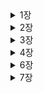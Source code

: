 


<details>
<summary>1장</summary>
<div markdown="1">

### 코드가 ‘지저분’ 하다

컴파일러는 코드가 돌아가기만 하면 되는데 프로그램의 구조를 미적인 기준으로만 판단하는 것이 아닐까?

코드를 수정하려면 사람이 개입되고, **사람은 코드의 미적 상태에 민감하다.**

설계가 나쁜 시스템은 수정하기 어렵다.

수정할 부분을 찾고 기존 코드와 함께 작동하게 할 난이도가 올라간다.

또한 수정 포인트를 찾기 어렵다면 사이드이펙이나 버그가 생길 가능성도 높아진다.

### 코드를 쉽게 파악할 수 있도록 하자.

**프로그램의 작동방식을 더 쉽게 파악할 수 있도록 코드를 여러 함수와 프로그램 요소로 재구성한다.**

프로그램의 구조가 빈약하다면 대체로 구조부터 바로잡은 뒤에 기능을 수정하는 편이 작업하기가 훨씬 수월하다.

프로그램이 새로운 기능을 추가하기에 편한 구조가 아니라면, 먼저 기능을 추가하기 쉬운 형태로 리팩터링 하고 나서 원하는 기능을 추가한다.

### 리팩터링의 첫 단계는 테스트코드

리팩터링에서 테스트의 역할은 굉장히 중요하다.

수정 과정에서 예상치 못한 문제가 발생할 가능성이 크다.

테스트는 내가 저지른 실수로부터 보호해주는 버그 검출기 역할을 해주기 때문이다.

**리팩터링 하기 전 제대로 된 테스트부터 마련한다. 테스트는 반드시 자가진단하도록 만든다.**

**함수 추출하기**

코드 조각을 함수로 추출하고 그 코드가 하는일을 설명하는 이름을 지어준다.

함수 반환값에는 항상 result라는 이름을 쓴다.

그러면 그 변수의 역할을 쉽게 알 수 있다.

**임시 변수를 질의 함수로 바꾸기**

임시 변수들 때문에 로컬 버무이에 존재하는 이름이 늘어나서 추출 작업이 복잡해질 수 있다.

```
const play = plays[aPerformance.playID];
------------------------------------------------------------
function playFor(aPerformance) {
 return plays[aPerformance.playID];
}
cont play = playFor(performance);
```

### 지역 변수

추출 리팩토링 전에는 지역 분수부터 제거하라

유효범위를 신경 써야 할 대상이 줄어들기 때문이다.

임시 변수는 자신이 속한 루틴에서만 의미가 있어서 루틴이 길고 복잡해지기 쉽다.

### 반복문 쪼개기

반복문을 쪼개서 성능이 느려지지 않을 까 걱정할 수 있다.

반복문이 중복되는 것을 꺼리는 이들이 많지만 성능에 미치는 영향이 미미할 때가 많다.

때로 성능에 상당한 영향을 주기도 하지만 잘 다듬어진 코드가 성능 개선 작업도 훨 씬 수월하다.

리팩터링 과정에서 성능이 크게 떨어졌다면 리팩터링 후 시간을 내어 성능을 개선하라 리팩터링 덕분에 성능 개선을 더 효고적으로 수행할 수 있다.

**‘특별한 경우가 아니라면 일단 무시하라’**

### 단계 쪼개기

한 메서드의 로직을 단계를 나누어서 치리한다.

e.g.) 1. 데이터 처리, 2. 데이터 표현

### 조건부 로직을 다형성으로 바꾸기

모든 데이터 변환을 한 곳에서 수행할 수 있어서 코드가 더욱 명확해진다.

**리팩터링 리듬.**

리팩터링은 대부분 코드가 하는일 을 파악하는데서 시작

코드를 읽고, 개선점을 찾고, 리팩터링 작업을 통해 개선점을 코드에 반영하는 식으로 진행

그 결과 코드가 명확해지고 이해하기 더 쉬워진다.

각 단계를 잘게 나누고 매번 컴파일하고 테스트하여 작동하는 상태로 유지한다.

**좋은 코드.**

좋은 코드란 코드를 ‘수정하기 쉬운 정도;

코드를 수정해야 할 상황이 되면 고쳐야 할 곳을 쉽게 찾을 수 있고

오류없이 빠르게 수정할 수 있어야 한다.

건강한 코드베이스는 생산성을 극대화하고 더 빠르고 저렴한 비용으로 제공할 수 있도록 해준다.

코드를 건강하게 관리하려면 팀의 현재와 이상의 차이에 항상 신경 쓰면서, 이상에 가까워지도록 리팩터링 해야 한다.

**효과적인 리팩터링**

단계를 잘게 나눠라, 코드는 절때 깨지지 않으며 작은 단계들이 모여서 상당히 큰 변화를 이룰수 있다.

### Review

리팩터링! 레거시 코드를 더 보기좋게 개선 하면 되는거 아니야?!

리팩터링을 진행하면서 올바르게 리팩터링이 되었는가? 다른 사이드 이펙은 없는지 어떻게 검증할 수 있는가?

무작정 코드부터 고치는것이라니라 올바르고 효과적으로 리팩터링을 진행할 수 있도록 가이드해준다는 느낌을 받았다.

어쩌면 이 내용들이 당연하다고 느낄수 도 있을 것 이라고 생각 할 수 있다.

하지만 실제로 적용하고 있는 사람들은 드물것이라고 생각한다.

1장에서 직접 리팩토링을 진행해보며 테스트 코드에 대한 중요성을 다시한번 깨달을 수 있었고

리팩토링을 진행하는 리듬, 작은 단계, 테스트를 상기시키게 되었다.

</div>
</details>





<details>
<summary>2장</summary>
<div markdown="2">

### 리팩토링, 테스트, 그리고 성능

2장에서는 리팩토링이란 무엇인가? 왜 해야하는가 그리고 리팩토링을 진행하면서 테스트에 대한 중요성을 일깨워준다.

리팩토링에서는 자가 테스트 코드가 핵심 요소라는 것을 강조한다.

자가 테스트코드와 리팩터링을 묶어 TDD라고 말한다.

그리고 성능에 관한 잘못된 생각을 바로 잡아줬다고 느껴졌다.

### 리팩터링이란?

- 코드를 정리하는 작업은 리팩터링이 아니다.
- 리팩터링은 동작을 보존하는 작은 단계들을 거쳐 코드를 수정하고, 이러한 단계를 순차적으로 연결해 큰 변화를 만들어내는 것이다.

### **리팩터링 단계를 잘게 나눠라**

- 단계를 잘게 나눔으로써 작업을 더 빨리처리할 수 있다.
- 디버깅에도 효율적이다.

### 기능 추가냐 리팩터링이냐 명확히 구분해라

- 기능을  추가할때는 기존 코드는 절대 건드리지 않고 새 기능만을 추가한다.
- 리팩토링할 때는 기능 추가는 절대 하지 않고 코드 재구성에만 전념한다.
- 어떤 작업을 진행중인지 차이를 분명하게 인식하라

### 리팩터링하는 이유

- 소프트웨어 설계가 좋아진다.
    - 아키텍처를 충분히 이해하지 못하고 코드를 수정하면 코드로 설계를 파악하기 어렵다.
    - 코드만으로 설계를 파악하기 어려워질수록 설계를 유지하기 어려워진다.
    - 반면 규칙적인 리팩터링은 콛의 구조를 지탱해줄 것이다.
- 소프트웨어를 이해하기 쉬워진다.
    - 컴퓨터에게 시키려는 일과 이를 표현한 코드사이의 간극을 최대한 줄여야 한다. **원하는 바를 정확히 표현하는 일이다**
    - 프로그램을 동작시키는데만 신경쓰다 보면 코드를 다룰 개발자를 생각하지 못한다.
    - **잘 동작하지만 이상적이지 않은 코드가 있다면 리팩터링해라, 목적이 더 잘 드러나게 의도를 더 명확하게 전달하도록 개선할 수 있다**.
- 버그를 쉽게 찾을 수 있다.
    - 리팩터링하면 코드가 하는 일을 깊게 파악할 수 있고 새로 깨달은 것을 코드로 더 잘 표현할 수 있게된다.
- 프로그래밍 속도를 높힐 수 있다
    - 리팩터링은 내부 설계와 가독성이 개선되고 버그가 줄어든다.
    - 하지만 전체 개발속도는 떨어질까 하는 우려가 생긴다.
    - 내부 설계가 잘 도니 소프트웨어는 새로은 기능을 추가할 지점과 어떻게 고칠지를 쉽게 찾을 수 있다.
    - 코드가 명확하면 버그를 만들 가능성도 줄어든다.
    - 버그가 생기더라고 디버깅하기 쉽다.
    - 내부 품질이 뛰어난 코드베이스는 새 기능 구축을 돕는 견고한 토대가 된다

### 리팩터링은 언제 할까?

- 가장 좋은 시점은 코드베이스에 기능을 새로 추가하기 직전
    - 현재 코드를 살펴보며, 구조를 살짝 바꾸면 다른 작업을 하기가 훨씬 쉬워질 부분을 찾는다.
- 코드를 이해하기 쉽게 만들기
    - 코드를 수정하려면 코드가 하는 일을 파악해야 한다.
    - 코드의 의도가 더 명확하게 드러나도록 리팩터링 할 수 없는지 찾아본다
- 계획된 리팩터링과 수시로 하는 리팩터링
    - 기능을 추가하거나 버그를 잡는 동안 리팩터링도 함께 진행한다. ( 프로그래밍 관정이 자연스럽게 녹여라)
    - 기능을 추가할 때든 버그를 잡을때든 앞으로의 작업에도 도움을 준다.

### 오래 걸리는 리팩터링

- 오래걸리는 리팩터링에 팀 전체가 매달리지 말자
- 주어진 문제를 조금씩 해결해가는 편이 효과적일 때가 많다.

### 코드 리뷰에 리팩터링 활용하기

- 코드 리뷰는 개발팀 전체에 지식을 전파하는데 좋다.
- 개선 사항은 제안할 뿐만 아니라 새로운 아이디어가 떠오르면 리팩터링하여 쉽게 구현할 수 있는지 살피는 과정을 반복한다. 이 과정을 반복하면 실제 적용했을 때 모습을 더 명확하게 볼 수 있다.
- 리팩터링은 코드 리뷰의 결과를 더 구체적으로 도출하는데 도움을 준다.
    - 즉시 구현해볼 수 있기 때문이다.

### 레거시 코드

- 테스트를 갖추고 있더라도 단번에 리팩터링하지 말자.
- 서로 관련된 부분끼리 나눠서 하나씩 공략해라
- 코드의 한 부분을 훑고 넘어갈 때마다 예전보다 조금이라도 개선하려고 노력해라.

### 테스팅

- 핵심은 오류를 재빨리 잡는데 있다.
- 필요한 것은 자가 테스트 코드 테스트 스위트 그리고 이를 빠르게 실행할 수 있어야 수시로 테스트 하는데 부담이 없다.
- 새 기능을 추가할 때도 훨씬 안전하게 진행할 수 있도록 도와준다.
- 핵심은 테스트가 실패한다면 가장 최근에 통과한 버전에서 무었이 달라졌는지 살펴볼 수 있다는 것.

### 데이터베이스

- 다른 리팩터링과 마찬가지로 전체 변경과정을 작고 독립된 단계들로 쪼개는 것이 핵심이다.
- 단계를 잘게 나누면 쉽게 작성 할 수 있다.
- 여러 단계를 순차적으로 연결해서 데이터베이스의 구조와 그 안에 담긴 데이터를 큰 폭으로 변경할 수도 있다.
- 데이터베이스 리팩터링은 프로덕션 환경에 여러 단계도 나눠서 릴리스하는 것이 대체로 좋다는 점에서 다른 리팩터링과 다르다.

### **처음부터 성능을 고려하며 개발하지 말아라**

- 리팩터링은 성능 좋은 소프트웨어를 만드는데 기여한다.
- 단기적으로 보면 리팩터링 단계에서 성능이 느려질 수도 있다.
- 최적화 단계에서 코드를 튜닝하기 훨씬 유리하다. 결국 더 빠른 소프트웨어를 얻게 될것이다.

### **리팩터링을 먼저 수행하고 그다음 튜닝해라**

- 성능만을 생각하다보면 프로그램은 더 복잡해지고 수정하기 어려운 형태로 변한다고 말한다.
- 또한 소프트웨어가 빨라지면 충분한 보상을 얻겠지만 실제로 그런 경우는 별로 없다

결과적으로

**리팩터링하면 성능이 느려질수 있지만 그와 동시에 성능을 튜닝하기에는 더 쉬워진다.**

먼저 튜닝하기 쉽게 만들고 성능을 튜닝하는것이다.

</div>
</details>


<details>
<summary>3장</summary>
<div markdown="3">

# 리팩터링을 언제 적용해야 하는가?

하지만 적용 방법을 아는 것과 제때 적용할 줄 아는 것은 다르다. 리팩터링을 언제 시작하고 언제 그만할지를 판단하는 일은 리팩터링의 작동 원리를 아는 것 못지않게 중요하다.

리팩터링이 필요한 코드들에는 일정한 패턴이 존재한다.

### 기이한 이름

- 코드를 명료하게 표현하는데 가장 중요한 요소 하나는 바로 이름이다, 그래서 함수, 모듈, 변수 클래스 등은 그 이름만 보고도 각각이 무슨 일을 하고 어떻게 사용해야 하는지 명확히 알 수 있도록 엄청나게 신경 써서 이름을 지어야 한다.
- 이름만 잘 지어도 나중에 문맥을 파악하느라 해매는 시간을 크게 절약할수 있다.
- 마땅한 이름이 떠오르지 않는다면 설계에 더 근본적인 문제가 숨어 있을 가능성이 높다. 그래서 혼란스러운 이름을 잘 정리하다 보면 코드가 훨씬 간결해질 때가 많다.

### 중복 코드

- 동일한 코드 구조가 여러곳에서 반복된다면 하나로 통합하여 더 나은 프로그램을 만들 수 있다.
- 코드가 중복되면 각각을 볼 대마다 차이점은 없는지 주의 깊게 살펴봐야 하는 부담이 생긴다.
  또한 변경시에 다른 비슷한 코드 모두 살펴보고 적절히 수정해야 한다.

**중복 코드를 해결하자**

한 클래스에 딸린 두 메서드가 똑같은 표현식을 사용할 경우 함수 추출하기 를 써서 양쪽 모두 추출된 메서드를 호출하게 바꾸면 된다.

코드가 비슷하긴 한데 완전히 똑같지는 않다면, 먼저 **문장 슬라이드하기** 절로 비슷한 부분을 한 곳에 모아 함수 추출하기를 더 쉽게 적용할 수 있는지 살펴본다.

같은 부모로부터 파생된 서브클래스들에 코드가 중복되어 있다면, 각자 따로 호출되지 않도록 **메서드 올리기** 절를 적용해 부모로 옮긴다.

### 긴 함수

- 오랜 기간 잘 활용되는 프로그램들은 하나같이 짧은 함수로 구성된다.
- 짧은 함수는 간접 호출의 효과, 즉 코드를 이해하고, 공유하고, 선택하기 쉬워진다는 장점이 생긴다.
- 짧은 함수로 구성된 코드를 이해하기 쉽게 만드는 가장 확실한 방법은 좋은 이름이다. 함수 이름을 잘 지어두면 본문 코드를 볼 이유가 사라진다.
- 주석을 달아야 할 만한 부분은 무조건 함수로 만든다.
  - 주석으로 설명하려던 코드가 담기고, 함수 이름은 동작 방식이 아닌 의도가 드러나게 짓는다.
  - 함수 이름에 코드의 목적을 드러내야 한다.
  - 핵심은 함수의 길이가 아닌, 함수의 목적(의도)와 구현 코드의 괴리가 얼마나 큰가이다, ‘무엇을 하는지’를 코드가 잘 설명하주지 못할수록 함수로 만드는게 유리하다.

**함수 추출하기**

- 함수를 짧게 만드는 작업의99%는 함수 추출하기 가 차지한다.
- 함수 본문에서 따로 묶어 빼내면 좋은 코드 덩어리를 찾아 새로운 함수로 만드는 것.
- 함수가 매개변수와 임시 변수를 많이 사용한다면 추출 작업에 방해가 된다.
  - 임시 변수를 질의 함수로 바꾸기로 임시 변수의 수를, 매개변수 객체 만들기 절와 객체 통째로 넘기기 절로는 매개변수의 수를 줄일 수 있을 것이다
  - 여전히 변수와 매개변수가 너무 많다면 함수를 명령으로 바꾸기를 고려해보자

**추출할 코드 덩어리는 어떻게 찾아낼까?**

- 주석을 참고하자
- 주석이 설명하는 코드와 함께 함수로 빼내고, 함수 이름은 주석 내용을 토대로 짓는다.

**조건문이나 반복문도 추출 대상의 실마리를 제공한다.**

- 조건문은 조건문 부해하기로 대응한다.
- switch문을 구성하는 case문 마다 함수추출하기를 적용한다.
- 같은 조건을 기준으로 나뉘는 switch문이 여러개라면 조건부 로직을 다형성으로 바꾸기를 적용한다.
- 반복문도 그 안의 코드와 함께 추출해서 독립된 함수로 만든다.
  - 추출한 반복문 코드에 적합한 이름이 떠오르지 않는다면 성격이 다른 두 가지 작업이 섞여있기 때문일 수 있다.
  - 이럴때는 반복문 쪼개기를 적용해서 작업을 분리한다.

### 긴 매개변수 목록

- 매개변수 목록이 길어지면 그 자체로 이해하기 어려울 때가 많다.

다른 매개변수에서 값을 얻어올수 있는 매개변수가 있을경우

- 매개변수를 질의 함수로 바꾸기로 제거한다.

사용중인 데이터 구조에서 값들을 뽑아 각각을 별개의 매개변수로 전달하는 코드라면

- 객체 통째로 넘기기를 적용해서 원본 데이터 구조를 그대로 전달한다.

항상 함께 전달되는 매개변수들은

- 매개변수 객체 만들기로 하나로 묶어버린다.

함수의 동작 방식을 정하는 플래그 역할의 매개변수는

- 플래그 인수 제거하기로 없애준다.

클래스는 매개변수 목록을 줄이는데 효과적인 수단이기도 하다.

여러개의 함수가 특정 매개변수들의 값을 공통으로 사용할 때 유용하다.

### 전역 데이터

- 전역 데이터는 코드베이스 어디에서든 접근가능하고 값을 누가 바꿨는지 찾아낼 메커니즘이 없다는게 문제다.

**변수 캡슐화하기**

- 다른 코드에서 오염시킬 가능성이 있는 데이터를 발견할 때마다 가장 먼저 적용
- 함수로 감싸는 것만으로 데이터를 수정하는 부분을 쉽게 찾을 수 있고 접근을 통제할 수 있게 된다.
- 더 나아가 접근자 함수들을 클래스나 모듈에 집어넣고 그 안에서만 사용할 수 있도록 접근 범위를 최소로 줄이는 것도 좋다.

전역 데이터가 아주 조금만 있더라고 캡슈로하 해라, 그래야 소프트 웨어가 진화하는뎅 따른 변화에 대처할 수 있다.

### 가변 데이터

데이터를 변경했더니 예상치 못한 결과나 골치 아픈 버그로 이어지는 경우가 종종있다.

무분별한 데이터 수정에 따른 위험을 줄이는 방법은 얼마든지 있다.

**변수 캡슐화하기**

- 정해놓은 함수를 거쳐야만 값을 수정할 수 있도록 하면 갑이 어떻게 수정되는지 감시하거나 코드를 개선하기 쉽다.

**변수 쪼개기**

- 하나의 변수에 용도가 다른 값들을 저장하느라 값을 갱신하는 경우에 용도별로 쪼개어 도립 변수에 저장하는게여 값 갱신이 문제를 일으킬 여지를 없앨 수 있다.

**문장 슬라이드하기, 함수 추출하기**

- 갱신 로직은 다른 코드와 떨어뜨려 놓는 것이 좋다, 무언가를 갱신하는 코드로부터 부작용이 없는 코드를 분리한다.

**질의 함수와 변경 함수 분리하기**

- 꼭 필요한 경우가 아니라면 부작용이 있는 코드를 호출할 수 없게한다.

**세터 제거하기**

- 세터를 호출하는 클라이언트를 찾는 것만으로도 변수의 유효범위를 줄이는 데 도움될 때가 있다.

**파생 변수를 질의 함수로 바꾸기**

- 값을 다른 곳에서 설정할 수 있는 가변 데이터가 풍기는 악취는 고약하다.
- 혼동과 버그와 야근을 부른다.
- 파생 변수를 질의 함수로 바꾸기를 적용해준다.

**여러 함수를 클래스로 묶기, 여러 함수를 변환 함수로 묶기**

- 변수의 유효범위가 넓어지면 위험도 덩달아 커진다.
- 변수를 갱신하는 코드들의 유효범위를 클래스나 변환으로 제한한다.
- 구조체처럼 내부 필드에 데이터를 담고 있는 변수라면 , 참조를 값으로 바꾸기를 적용하여 내부 필드를 직접 수정하지 말고 구조체를 통째로 교환하는 편이 낫다.

### 뒤엉킨 변경

코드를 수정할 때는 시스템에서 고쳐야 할 딱 한 군데를 찾아서 그 부분만 수정할 수 있기를 바란다.

이렇게 할 수 없다면 뒤엉킨 변경과 산탄총 수술 중 하나가 풍긴다.

**뒤엉킨 변경은 단일 책임 원칙 (Single Responsibility Principle)이 제대로 지켜지지 않을 때 나타난다.**

- 개발 초기에는 맥락 사이으이 경계를 명확히 나누기가 어렵고 소프트웨어 시스템의 기능이 변경되면서 이경계도 끊임 없이 움직이기 때문에 나중에 악취가 느껴지는 경우도 많다.

**순차적으로 실행되는게 자연스로운 맥락이라면**

- 다음 맥락에 필요한 데이터를 특정한 데이터 구조에 담아 전달하게 하는 식으로 단계를 분리 ( 단계 쪼개기 )

**전체 처리 과정 곳곳에서 각기 다른 맥락의 함수를 호출하는 빈도가 높다면**

- 각 맥락에 해당하는 적당한 모듈들을 만들어서 관련 함수들을 모은다(함수 옮기기), 그러면 처리 과정이 맥락별로 구분된다.

**여러 맥락의 일에 관여하는 함수가 있다면**

- 함수 추출하기를 먼저 수행한다
- 모듈이 클래스라면 클래스 추출하기가 맥락별 분리 방법을 잘 안내해 줄 수 있다.



### 산탄총 수술

산탄총 수술은 뒤엉킨 변경과 비슷하면서도 정반대다.

이 냄새는 코드를 변경할 때마다 자잘하게 수정해야 하는 클래스가 많을 때 풍긴다.

변경할 부분이 콛 전반에 퍼져 있다면 찾기도 어렵고 꼭 수정해야 할 곳을 지나치기 쉽다.

- **함께 변경되는 대상들을 함수 옮기기와 필드 옮기기로 모두 한 모듈에 묶어두면 좋다.**
- 비슷한 데이터를 다루는 함수가 많다면 여러 함수를 클래스로 묶기를 적용한다.
- 데이터구조를 변환하거나 보강 하는 함수들에는 여러 함수를 변환 함수로 묶기를 적용한다.
- 이렇게 묶은 함수들의의 출력 결과를 묶어서 다음 단계의 로직으로 전달할 수 있다면 단계 쪼개기를 적용한다.

어설프게 분리된 로직을 함수 인라인하기나 클래스 인라인하기절 같은 인라인 리팩터링으로 하나로 합치는 것도 산탄총 수술에 대처하는 좋은 방법이다

메서드나 클래스가 비대해지지만, 나중에 추출하기 리팩터링으로 더 좋은 형태로 분리할 수도 있다

### 기능 편애

프로그램을 모듈화할 때는 **영역 내부의 상호작용을 최대화하고, 영역 간의 상호작용을 최소화하는 것**이 중요하다.

**기능 편애는 특정 함수가 자신이 속한 모듈보다 다른 모듈의 함수나 데이터와 더 많이 상호작용할 때 발생하는 코드 악취다.**

- 함수를 어느 모듈로 옮길지 명확하지 않을 수도 있다.
  - 함수가 다양한 모듈의 데이터를 사용한다면 **가장 많은 데이터를 포함한 모듈로 옮긴다.**
  - **함수 추출하기**를 활용해 함수를 여러 조각으로 나눈 후, 각각 적절한 모듈로 이동하면 더 쉽게 해결할 수 있다.

**규칙을 거스르는 복잡한 패턴도 있다.**

- 대표적으로 **전략 패턴(Strategy Pattern)**, **방문자 패턴(Visitor Pattern)**, **켄트 벡의 자기 위임(Self-Delegation)** 등이 있다.
- 이 패턴들은 **뒤엉킨 변경** 악취를 제거할 때 유용하며, 핵심 원칙은 **함께 변경할 대상을 한데 모으는 것**이다.
- 데이터와 이를 활용하는 동작은 **함께 변경해야 할 경우가 많지만, 예외적인 상황도 존재한다.**
  - 예외적인 경우라면 **같은 데이터를 다루는 코드를 한 곳에서 변경할 수 있도록 옮긴다.**
  - 전략 패턴과 방문자 패턴을 적용하면 **오버라이드해야 할 동작 코드를 각각의 클래스로 격리**하여 수정이 쉬워지지만, **간접 호출이 늘어나는 단점**이 있다.

### 데이터 뭉치

어떤 데이터들이 항상 함께 다닌다면, 그들은 **보금자리를 따로 마련해줘야 하는 데이터 뭉치**일 가능성이 크다.

**데이터 뭉치는 클래스의 필드에서 발견되거나, 여러 메서드의 시그니처에서 반복적으로 등장할 수 있다.**

- **필드 형태의 데이터 뭉치**는 `클래스 추출하기`를 사용해 **하나의 객체로 묶는다.**
- **메서드 시그니처에서 발견되는 데이터 뭉치**는
  - `매개변수 객체 만들기` 또는 `객체 통째로 넘기기`를 적용하여 **매개변수 수를 줄인다.**
  - 이 과정에서 **메서드 호출 코드가 간결해진다.**

**데이터 뭉치인지 판별하는 방법**

- 데이터 중 **하나를 삭제했을 때 나머지만으로 의미가 없다면**,
  - **객체로 변환될 준비가 된 데이터 뭉치다.**

**데이터 뭉치를 클래스로 만들면 좋은 이유**

- **클래스를 활용하면 코드의 구조가 개선되고 재사용성이 높아진다.**
- **기능 편애를 제거하는 과정에서 생성된 클래스**라면,
  - **해당 클래스로 이동할 수 있는 동작(메서드)이 없는지 확인한다.**
  - **이 과정에서 중복을 줄이고, 향후 개발을 가속할 유용한 클래스를 만들 수 있다.**
- 데이터 뭉치가 **생산성을 높이는 클래스로 탄생될 수 있다.**

### 기본형 집착

- 문자열을 다루는 코드에서 특히 흔하다.
- 기본형으로 표현된 코드가 조건분 동작을 제어하는 타입 코드로 쓰였다면 `타입 코드를 서브클래스로 바꾸기`와 `조건부 로직을 다형성으로 바꾸기`를 차례로 적용한다.

자주 함께 몰려다니는 기본형 그룹도 데이터 뭉치다.

- 클래스 추출하기와 매개변수 객체만들기를 이용하여 문명사회로 이끌어줘야 한다.

### 반복되는 switch문

똑같은 조건부 로직(switch/case문 이나 길게 나열된 if/else)이 여러곳에서 반복해 등장하는 코드에 집중해보자.

**중복된 switch문이 문제가 되는 이유**

- 조건절을 하나  추가할 대마다 다른 switch문들도 모두 찾아서 함께 수정해야 하기 때문이다.
- 이럴 때 다형성은 반복된 switch문을 최신 스타일로 바꿔주는 세련된 무기이다.

### 반복문

- 핵심 프로그래밍 요소이지만 일급 함수를 지원하는 언어가 많아졌기 때문에 제거할 수 있다.
- 반복문을 파이프라인으로 바꾸기를 적용해서 제거할 수 있다.
- 필터나 맵 같은 파이프라인 연산을 사용하면 코드에서 각 원소들이 어떻게 처리되는지 쉽게 파악할 수 있다.

### 성의 없는 요소

- 본문 코드를드래도 쓰는 것과 진배없는 함수도 있고, 실질적으로 메서드가 하나뿐인 클래스도 있다.
- 이런 구조는 나중에 본문을 더 채우거나 다른 메서드를 추가할 생각이었지만, 어떠한 사정으로 인해 그렇게 하지 못한 결과일 수 있다.
- 이런 요소는 함수 인라인하기, 클래스 인라인하기로 처리한다, 상속을 사용했다면 계층 합치기를 적용한다.

### 추측성 일반화

**추측성 일반화는 "나중에 필요할 거야"라는 생각으로 당장은 필요 없는 후킹(hooking) 포인트나 특이 케이스 처리 로직을 작성할 때 발생하는 코드 악취다.**

이 개념은 브라이언 푸트(Brian Foote)가 명명했다.

**불필요한 일반화된 코드는 즉시 제거하자.**

- **하는 일이 거의 없는 추상 클래스** → `계층 합치기`를 사용해 제거
- **쓸데없이 위임하는 코드** → `함수 인라인하기` 또는 `클래스 인라인하기`로 정리
- **본문에서 사용되지 않는 매개변수** → `함수 선언 바꾸기`로 삭제
  - "나중에 다른 버전에서 필요할지도 몰라"라고 추가했지만 **한 번도 사용되지 않은 매개변수**도 제거 대상

**추측성 일반화는 테스트 코드에서만 사용되는 함수나 클래스에서 자주 발견된다.**

- 이런 코드를 발견하면 **테스트 케이스부터 삭제**
- 이후 `죽은 코드 제거하기`를 사용해 **완전히 제거**

### 임시 필드

**특정 상황에서만 값이 설정되는 필드는 코드의 이해를 어렵게 만드는 원인이 된다.**

객체를 사용할 때 **모든 필드가 채워져 있을 것이라 기대하는 것이 일반적**이므로,

**임시 필드는 "왜 존재하는가?"라는 의문을 유발하며 코드의 가독성을 해친다.**

**임시 필드를 발견하면 다음과 같은 리팩터링을 고려한다.**

- **클래스 추출하기**를 사용해 **임시 필드들이 속할 새로운 클래스를 만든다.**
- **함수 옮기기**를 활용해 **임시 필드와 관련된 코드를 새로운 클래스에 집중시킨다.**
- **임시 필드가 유효한지 확인하는 조건부 로직이 있다면**
  - **특이 케이스 추가하기**를 적용해 **필드가 유효하지 않을 경우를 처리하는 대안 클래스를 생성**한다.

**이러한 과정을 통해 코드의 구조가 개선되고 가독성이 높아진다.**

### 메시지 체인

다른 객체를 요청하는 작업이 연쇄적으로 이어지는 코드를 말한다.

이는 클라이언트가 객체 내비게이션 구조에 종속됐음을 의미한다.

**위임 숨기기 활용**

- 메시지 체인의 다양한 연결점에 적용할 수 있다.
- 체인을 구성하는 모든 객체에 적용할 수 있지만, 그러다 보면 중간 객체들이 모두 중재자가 돼버리기 쉽다
- 최종 결과 객체가 어떻게 쓰이는지 부터 살펴보는게 좋다.

**함수 추출하기로 결과 객체를 사용하는 코드 일부를 따로 빼낸 다음 함수 옮기기로 체인을 숨길수 있는지 살펴보자**

### 중재자

객체의 대표적인 기능 외부로 부터 세부사항을 숨겨주는 캡슐화가 있다.

캡슐화 과정에서는 위임이 자주 활용되는데 지나치면 문제가 된다.

클래스가 제공하는 메서드중 절반이 다른 클래스에 구현을 위임한다면?

**중재자 제거하기 적용**

- 실제로 일을 하는 객체와 직접 소통하게 한다.
- 위임 메서드를 제거한 후 남는 일이 거의 없다면 호출하는 쪽으로 인라인 하자

### 내부자 거래

**모듈 간의 데이터 거래가 많아지면 결합도(coupling)가 높아지고 유지보수가 어려워진다.**

거래 자체는 불가피하지만, **그 양을 최소화하고 투명하게 처리하는 것이 중요하다.**

**모듈 간 은밀한 데이터 주고받기가 발견되면 다음과 같은 리팩터링을 적용한다.**

- **함수 옮기기** 또는 **필드 옮기기**를 사용해 **불필요한 의존성을 줄인다.**
- **여러 모듈이 같은 관심사를 공유한다면**
  - **공통 부분을 담당할 제3의 모듈을 생성한다.**
  - **위임 숨기기**를 적용하여 중간자 역할을 수행하는 모듈을 만든다.

**상속 관계에서도 내부자 거래 문제가 발생할 수 있다.**

- 자식 클래스는 종종 부모 클래스의 공개 범위를 넘어 **불필요한 내부 정보를 알고자 한다.**
- 부모 클래스로부터 독립해야 할 시점이라면,
  - **서브클래스를 위임으로 바꾸기** 또는
  - **슈퍼클래스를 위임으로 바꾸기**를 적용해 구조를 개선한다.

**이러한 리팩터링을 통해 모듈 간 결합도를 낮추고, 코드의 유지보수성을 높일 수 있다.**

### 거대한 클래스

한 클래스가 너무 많은 일을 하려다 보면 필드 수가 상당히 늘어난다.

그리고 클래스에 필드가 너무 많으면 중복 코드가 생기기 쉽다.

**클래스 추출하기로 필드들을 따로 묶기**

- 같은 컴포넌트에 모아두는 것이 합당해 보이는 필드들을 선택하면 된다.
  - 한 클래스 안에서 접두어나 접미어가 같은 필드들이 함께 추출할 후보들.
- 분리할 컴포넌트를 원래 클래스와 상속 관계로 만드는게 좋다면 (클래스 추출하기 보다는) **슈퍼 클래스 추출하기나** **타입 코드를 서브클래스로 바꾸기**를 적용하는 편이 더 쉬울 것.

**필드가 너무 많은 클래스와 마찬가지로 코드량이 너무 많은 클래스도 중복 콛와 혼동을 일으킬 여지가 크다.**

- 그 클래스 안에서 중복을 제거
- 공통 부분을 작은 메서드로 뽑아내자.

**클라이언트들이 거대 클래스를 이용하는지 패턴을 파악해 클래스를 어떻게 쪼갤지 단서를 얻을 수도 있다.**

- 특정 기능 그룹만 주로 사용하는지 파악한다
- 각각의 기능 그룹이 개별 클래스로 추출될 후도.
- 찾은 기능 그룹들을 **클래스 추출하기, 슈퍼클래스 추출하기, 타입 코드를 서브클래스로 바꾸기** 등을 활용해서 여러 클래스로 분리

### 서로 다른 인터페이스의 대안 클래스들

클래스를 사용하는 **큰 장점 중 하나는 필요에 따라 다른 클래스로 교체할 수 있다는 것**이다.

하지만 **교체가 가능하려면 인터페이스가 동일해야 한다.**

**인터페이스를 맞추기 위한 리팩터링 방법**

- **메서드 시그니처를 일치시키기** → `함수 선언 바꾸기` 적용
- **필요한 동작을 클래스 내부로 이동** → `함수 옮기기` 활용
  - 이를 통해 **대안 클래스들의 인터페이스가 점점 유사해진다.**
- **대안 클래스들 사이에 중복 코드가 생긴다면?**
  - `슈퍼클래스 추출하기`를 고려하여 **중복된 부분을 공통 부모 클래스로 분리**

**이러한 과정을 통해 클래스 간 교체 가능성을 높이고 코드의 일관성을 유지할 수 있다.**

### 데이터 클래스

데이터 필드와 게터/세터 메서드로만 구성된 클래스

데이터 저장용도로만 쓰이다보니 다른 클래스 너무 깊이까지 함부로 다룰 때가 많다.

**접근 제한하기**

- public 필드가 있다면 레코드 캡슐화하기로 숨기자
- 변경하면 안되는 필드는 세터 제거하기로 접근을 원천 봉쇄한다.
- 게터나 세터를 사용하는 메서드를 찾아 데이터 클래스로 함수 옮기기
- 옮기기 어렵다면 함수 추출하기를 이용해 옮길 수 있는 부분만 별도 메서드로 추출한다.

**데이터 클래스는 필요한 동작이 엉뚱한 곳에 정의돼 있다는 신호일 수 있다.**

- 클라이언트 코드를 데이터 클래스로 옮기기만 해도 대폭 개선된다.

**불변이라면 캡슐화 할 필요가 없고 필드 자체를 공개해도 된다.**

### 상속 포기

**서브클래스는 부모로부터 데이터를 물려받는데 원치 않거나 필요없을 경우가 있다.**

- 같은 계층에 서브 클래스를 새로 만들고, **메서드 내리기와 필드 내리기**를 활용해 물려받지 않을 부모 코드를 모조리 새로 만든 서브클래스로 넘긴다

**상속 포기 냄새는 서브클래스가 부모의 동작은 필요로하지만 인터페이스는 따르고 싶지 않을 때 특히 심하게 난다**

- 인터페이스를 따르지 않는다는 것은 상당히 무례한 태도
- **이럴 서브클래스를 위임으로 바꾸기나 슈퍼클래스를 위임으로 바꾸기**를 활용해서 아예 상속 메커니즘에서 벗어나보자.

### 주석

주석이 장황하게 달린 원인이 코드를 잘못작성 했기 때문인 경우가 의외로 만다.

주석이 많으면 온갖 악취를 풍기는 코드가 나오기 쉽다.

**주석을 남겨야겠다는 생각이 들면, 가장 먼저 주석이 필요 없는 코드로 리팩터링해본다.**

- 특정 코드 블록이 하는 일에 주석을 남기고 싶다면 함수 추출하기를 적용해 본다.
- 이미 추출되어 있는 함수임에도 여전히 설명이 필요하다면 함수 선언 바꾸기로 함수 이름을 바꿔본다.
- 시스템이 동작하기 ㅜ이한 선행조건을 명시하고 싶다면 어서션 추가하기가 대기하고 있다.

</div>
</details>


<details>
<summary>4장</summary>
<div markdown="4">
**리팩터링을 제대로 하려면 실수를 잡아주는 견고한 테스트 스위트가 뒷받침돼야 한다.**

# 4.1 자가 테스트 코드의 가치

- 모든 테스트를 완전히 자동화하고 결과까지 스스로 검사하게 만들자.

### 버그를 찾는 강력한 도구가 된다.

- 디버깅 시간이 줄어, 컴파일할 때는 테스트와 함께하면 생산성이 상승한다.
- 의심되는 코드의 양이 많지 않고 아직 기억이 생생하니 버그를 쉽게 찾을 수 있다.
- 테스트 스트위틑 강력한 버그 검출 도구로, 버그를 찾는데 걸리는 시간을 대폭 줄여준다.

### TDD

- 테스트를 작성하기 가장 좋은 시간을 프로그래밍을 시작하기 전이다.
- 테스트를 작성하다보면 원하는 기능을 추가하기 위해 무엇이 필요한지 고민하게 된다.
  - 구현보다 인터페이스에 집중하게 된다는 장점도 있다.
- 코딩이 완료되는 시점을 정확하게 판단할 수 있다.
  - 테스트를 모두 통과한 시점이 바로 코드를 완성한 시점이다.
- 테스트를 작성하고, 테스트를 통과하게끔 코드를 작성하고, 결과 코드를 최대한 깔끔하게 리팩터링 하는 과정을 짧은 주기로 반복한다.

**자주 테스트하라. 작성중인 코드는 최소한 몇 분 간격으로 테스트하고, 적어도 하루에 한 번은 전체 테스트를 돌려보자.**

# 4.4 테스트 추가하기

- 테스트는 위험 요인을 중심으로 작성해야 한다.
- 테스트의 목적은 어디까지나 현재 혹은 향후에 발생하는 버그를 찾는데 있다.
- 단순히 필드를 읽고 쓰기만 하는 접근자는 테스트할 필요가 없다.

가장 걱정되는 영역을 집중적으로 테스트하자

- 테스트를 너무 많이 만들다 보면 오히려 필요한 테스트를 놓치기 쉽다.
- 잘못될까봐 가장 걱저오디는 영역을 집중적으로 테스트하라.
- 이렇게 해서 테스트에 쏟는 노력의 효과를 극대화 할 수 있다.

**완벽하게 만드느라 테스트를 수행하지 못하느니, 불와전한 테스트라도 작성해 실행하는게 낫다.**

### 테스트 픽스처

- 테스트끼리 상호작용하게 하는 공유 픽스처는 테스트 관련 버그 중 가장 지저분하다.
- 공유 객체는 테스트를 실행하는 순서에 따라 결과가 달라질 수 있다.
- 이렇게 되면 테스트 결과가 제멋대로가 되어 버그를 잡기가 어렵고 오래 걸린다.
- 매번 새로운 픽스처를 만드는 것이 가장 확실한 방법

# 4.5 픽스처 수정하기

- 설정한 표준 픽스처를 취해서, 테스트를 수행하고, 이 픽스처가 일을 기대한 대로 처리했는지를 검증한다.
- 패턴
  - 설정-실행-검증 setup-exercise-verify,
  - 조건-발생-결과 given-when-then,
  - 준비-수행-단언 arrange-act-assert 등으로 부른다
- 이 세 가지 단계가 한 테스트 안에 모두 담겨 있을 수도 있고, 초기 준비 작업 중 공통되는 부분을 beforeEach와 같은 표준 설정 루틴에 모아서 처리하기도 한다.

**구문 하나당 검증은 하나씩만 하는게 좋다.**

- 앞쪽 검증을 통과하지 못하면 나머지 검증은 실행해보지 못하고 테스트가 실패하게 되는데 원인 파악에 대한 정보를 놓치기쉽다.

# 4.6 경계 조건 검사하기

경계를 확인하는 테스트를 작성해보면 프로그램에서 특이 상황을 어떻게 처리하는게 좋을지 생각해볼 수 있다.

**문제가 생길 가능성이 있는 경계조건을 생각해보고 그 부분을 집중적으로 테스트하자.**

### 예외와 실패와 에러

- 실패란 검증 단계에서 실제 값이 예상 범위를 벗어났다는 뜻.
- 에러는 검증보다 앞선 과정에서 발생한 예외 상황을 말한다.
- 에러 상황을 지금보다 잘 처리하도록 코드를 추가할 수도 있고.
- 더 의미 있는 오류 메시지를 출력할 수도 있다.

오류로 인해 프로그램 내부에 잘못된 데이터가 흘러서 디버깅하기 어려운 문제가 발생한다면 어셔션 추가하기 를 적용해서 오류가 최대한 빨리 드러나게 하자.

**테스트 수확 체감 법칙**

- 테스트를 너무 많이 작성하다 보면 오히려 의욕이 떨어져 나중에는 하나도 작성하지 않게 될 위험도 있다.
- 위험한 부분에 집중하자.
- 테스트 스위트 부터 갖춘뒤 리팩터링, 하지만 리팩터링 하는 동안에도 계속해서 테스트를 추가한다.

# 끝나지 않은 여정

### 버그가 발생하면 버그를 드러내는 단위 테스트부터 작성하자.

- 버그를 발견하는 즉시 잡아내는 테스트를 작성하는 습관을 들이자.
- 해당 버그가 다시 나타나지 않는지 확인할 수 있다.
- 버그와 테스트를 계기로 테스트 스위트에 또 다른 구멍은 없는지 까지 살펴본다.

### 자가 테스트의 목적

- 믿음을 갖게 해주는 것.
- 리팩터링 후 테스트 결과가 모두 초록색인 것만 보고 리팩터링 과정에서 생겨난 버그가 하나도 없다고 확신할 수 있다면 충분히 좋은 테스트 스위트라 할 수 있다.
</div>
</details>


<details>
<summary>6장</summary>
<div markdown="6">

# 6장 기본적인 리팩터링

### 함수 추출하기

코드 조각을 찾가 무슨 일을 하는지 파악한 다음, 독립된 함수로 추출하고 목적에 맞는 이름을 붙인다.

**코드를 언제 독립된 함수로 묶어야 할까?**

- ‘목적과 구현을 분리’ 하는 방식이 가장 합리적인 기준
- 코드르 보고 무슨일을 하는지 파악하는데 한참이 걸린다면 그 부분을 함수로 추출한 뒤 ‘무슨 일’ 에 걸맞는 이름을 짓는다.
- 이렇게 하면 나중에 코드를 다시 읽을 때 함수의 목적이 눈에 확 들어오고, 본문 코드에 대해서는 더 이상 신경 쓸 일이 거의 없다.

**짧은 함수**

- 함수 안에 들어갈 코드가 대여섯 줄을 넘어갈 때부터 슬슬 냄새를 풍긴다.
- 길이는 중요하지 않다.
- 함수를 잛게 만들면 함수 호출이 많아져서 성능이 느려질까 걱정하지 마라
  - 함수가 짧으면 캐싱하기가 더 쉽기 때문에 컴파일러가 최적화하는데 유리할 때가 많다.
- 짧은 함수의 이점은 이름을 잘 지어야만 발휘되므로 이름 짓기에 특별히 신경써야 한다.

### 함수 인라인하기

- 함수 본문이 이름만큼 명확한 경우도 있다.
- 또는 함수 본문 코드를 이름만큼 깔끔하게 리팩터링 할 때도 잇다.
- 이럴 때 함수를 제거한다.
- 간접 호출은 유용할 수도 있지만 쓸데없는 간접 호출은 거슬릴 뿐이다.
- 핵심은 항상 단계를 잘게 나눠서 처리하는데 있다.

### 변수추출하기

- 표현식이 너무 복잡해서 이해하기 어려울 때 지역 변수를 활용하면 표현식을 쪼개 관리하기 더 쉽게 만들 수 있다.
- 그러면 복잡한 로직을 구성하는 단계마다 이름을 붙일 수 있어서 코드의 목적을 훨씬 명확하게 드러낼 수 있다.
- 클래스 전체에 영향을 줄 때 변수가 아닌 메서드로 추출한다.

**객체의 엄청난 장점**

객체는 특정 로직과 데이터를 외부와 공유하려 할때 공유할 정보를 설명해주는 적당한 크기의 문맥이 되어준다.

덩치가 큰 클래스에서 공통 동작을 별도 이름으로 뽑아내서 추상화해두면 객체를 다룰 때 쉽게 활용할 수 있어서 매우 유용한다.

### 변수 인라인하기

- 변수는 함수 안에서 표현식을 가리키는 이름으로 쓰이며, 대체로 긍정적인 효과를 준다.
- 이름이 원래 표현식과 다를 바 없을때 리팩터링 하는데 방해가 되기도 하며 이럴 떄 인라인 하는 것이 좋다.

### 함수 선언 바꾸기

**함수는 프로그램을 작은 부분을 나누는 주된 수단**

- 함수 선언은 각 부분이 서로 맞물리는 방식을 표현하며, 실질적으로 소프트웨어 시스템의 구성 요소를 조립하는 연결부 역할을 한다.
- 함수를 잘못정의하면 지속적인 방해요인으로 작용하여 동작을 파악하기 어렵고 적절히 수정하기 어렵다.
- 연결부에서 가장 중요한 요소는 함수의 이름
  - 이름이 좋으면 함수의 구현 코드를 살펴볼 필요 없이 호출문만 보고도 무슨 일을 하는지 파악할 수 있다.

**매개변수는 함수가 외부 세계와 어우러지는 방식을 정의**

- 매개변수는 함수를 사용하는 문맥을 설정

### 변수 캡슐화 하기

- 접근할 수 있는 범위가 넓은 데이터를 옮길 때는 먼저 그 데이터로의 접근을 독점하는 함수를 만드는 식으로 캡슐화 하는 것이 가장 좋은 방법일 때가 많다.
- 데이터 재구성이라는 어려운 작업을 함수 재구성이라는 더 단순한 작업으로 변환하는 것.
- 데이터 캡슐화는 데이터를 변경하고 사용하는 코드를 감시할 수 있는 확실한 통로가 되어준다.
  - 때문에 데이터 변경 전이나 변경 후 추가 로직을 쉽게 끼워 넣을 수 있다.
- 객체 지향해서 객체의 데이터를 private으로 유지해야 한다. 그래야 데이터의 유효범위를 제한하고 자주 사용하는 데이터에 대한 결합도가 높아지는 일을 막을 수 있다.

### 변수 이름 바꾸기

- 명확한 프로그래밍의 핵심은 이름짓기
  - 프로그래머가 하려는 일에 관해 많은 것을 설명해준다.

### 매개변수 객체 만들기

- 데이터 항목 여러개가 함수에 함께 몰려다니는 경우에 데이터 구조 하나로 모아준다.
  - 데이터 뭉치를 구조로 묶으면 데이터 사이의 관계가 명확해진다는 이점을 얻을 수 있다.
  - 같은 데이터 구조를 사용하는 모든 함수가 원소를 참조할때 항상 똑같은 이름을 사용하기 때문에 일관성도 높여준다.
- 이런 데이터 구조를 발견하면 이 데이터 구조를 활용하는 형태로 프로그램 동작을 재구성한다.
  - 공통으로 적용되는 동작을 추출해서 함수로 만듬
- 새로 만든 데이터 구조가 문제 영역을 간격하게 표현하는 새로운 추상 개념이 되면서 코드의 개념적인 그림을 다시 그릴 수도 있다.

### 여러 함수를 클래스로 묶기

- 함수들을 클래스로 묶으면 함수들이 공유한는 공통 환경을 더 명확하게 표현할 수 있고 각 함수에 전달되는 인수에 줄여서 객체안에서의 함수 호출을 간결하게 만들 수 있다.
- 또한 이런 객체를 시스템의 다른 부분에 전달하기 위한 참조를 제공 할 수 있다.
- 클래스로 묶을 때의 두드러진 장점은 클라이언트가 객체의 핵심 데이터를 변경할 수 있고, 파생 객체들을 일관되게 관리할 수 있다는 것.

**이 래팩터링은 이미 만들어진 함수들을 재구성할 때는 물론, 새로 만든 클래스와 관련하여 놓친 연산을 찾아서 새 클래스의 메서드로 뽑아내는 데도 좋다.**

### 여러 함수를 변환 함수로 묶기

- 여러 가지 정보를 도출할 때 도출된 정보는 여러곳에서 사용도리 수 있는데 한데로 모아두면 일관된 장소에서 처리할 수 있고 로직 중복도 막을 수 있다.
- 이렇게 하기 위해서 변환 함수를 사용할 수 있다.
- 변환 함수는 원본 데이터를 입력받아서 필요한 정보를 모두 도출한 뒤, 각각을 출력 데이터의 필드에 넣어 반환한다.
- 이러면 도출 과정을 검토할 일이 생겼을때 변환 함수만 살펴보면 된다.
- 변환 함수로 묶을 수도 클래스로 묶을 수도 있다.
  - 하지만 원본데이터가 코드 안에서 갱신될 때는 클래스로 묶는 편이 훨씬 낫다.
  - 변환 함수로 묶으면 가공한 데이터를 새로운 레코드에 저장하므로, 원본 데이터가 수정되면 일관성이 깨질 수 있다.
- 여러 함수를 한데 묶는 이유 하나는 도출 로직이 중복되는 것을 피하기 위해서
  - 변환 함수, 클래스로 묶으면 이런 함수를 쉽게 찾아 쓸 수 있다.

### 단계 쪼개기

- 두 대상을 한꺼번에 다루는 코드는 별개 모듈로 나누는 방법을 모색해라
- 코드를 수정해야 할 때 두 대상을 동시에 생각할 필요 없이 하나에만 집중하기 위해.
- 가장 간편한 방법은 동작을 연이은 단계로 쪼개는 것.
- 각 단계는 자신만의 문제에 집중하기 때문에 나머지 단계에 관해서는 자세히 몰라도 이해할 수 있다.
- 다른 단계로 볼 수 있는 코드 영역들이 마침 서로 다른 데이터와 함수를 사용한다면 단계 쪼개기에 적합하다는 뜻.
- 이 코드 영역들을 별도 모듈로 분리하면 그 차이를 코드에서 훨씬 분명하게 드러낼 수 있다.

**험블 객체 패턴**

- 느리고 불편한 작업과 자주 테스트해야 할 복잡한 동작을 분리함으로 테스트를 더 쉽게 수행할 수 있도록 하는 원칙
</div>
</details>


<details>
<summary>7장</summary>
<div markdown="7">

# 7장 캡슐화

**캡슐화**

**모듈을 분리하는 가장 중요한 기준**

- 각 모듈이 자신을 제외한 다른 부분에 드러내지 않아야 할 비밀을 얼마나 잘 숨기느냐
- 대표적 형태로 레코드 캡슐화하기, 컬렉션 캡슈로하하기
- 기본형 데이터도 기본형을 객체로 바꾸기로 캡슐화 할 수 있다.

**클래스**

- 클래스는 본래 정보를 숨기능 용도로 설계
- 클래스는 내부 정보뿐아니라 클래스 사이의 연결 관계를 숨기는 데도 유용하다.
- 가장 큰 캡슐화 단위는 클래스와 모듈이지만 함수도 구현을 캡슐화한다.

### 7.1 레코드 캡슐화 하기

**레코드**

- 레코드는 연관된 여러 데이터를 직관적인 방식으로 묶을 수 있어서 각각을 따로 취급할 떄보다 훨씬 의미 있는 단위로 전달할 수 있게 해준다.
- 하지만 단점이 존재
  - 계산해서 얻을 수 있는 값과 그렇지 않은 값을 명확히 구분해 저장해야 한다.

**객체**

어떻게 저장했는지를 숨긴 채 값을 각각의 메서드로 제공할 수 있다.

### 7.2 컬렉션 캡슐화

**가변 데이터 캡슐화**

- 가변 데이터를 캡슐화하면 데이터 구조가 언제 수정되는지 파악하기 쉬워서 필요한 시점에 데이터 구조를 변경하기도 쉬워진다.
- 컬렉션을 소유한 클래스를 통해서만 원소를 변경 하도록 하면 프로그램을 개선하면서 컬렉션 변경 방식도 원하는 대로 수정할 수 있다.
- 컬렉션 게터가 원본 컬렉션을 반환하지 않게 만들어 실수로 컬렉션을 바꿀 가능성을 차단하자

**내부 컬렉션을 직접 수정하지 못하게 막는 방법 중 하나.**

- 컬렉션이 소속된 클래스의 적절한 메서드를 반드시 거치게 하는 것. (비추천)
  - 표준 인터페이스 대신 전용 메서드들을 사용하게 하면 부가적인 코드가 상당히 늘어나며 컬렉션 연산들을 조합해 쓰기도 어렵다.
- 컬렉션 읽기 전용
  - 프락시가 내부 컬렉션을 읽는 연산은 그대로 전달하고, 쓰기는 모두 막는것.
- 컬렉션 복제본 반환
  - 컬렉션 게터를 제공하되 내부 컬렉션의 복제본을 반환
  - 복제본을 수정해도 캡슐화된 원본 컬렉션에는 아무런 영향을 주지 않는다.

**중요!**

- 코드베이스에서 일관성을 주는 것.
- 한 가지만 적용해서 컬렉션 접근 함수의 동작 방식을 통일 해야 한다.

### 7.3 기본형을 객체로 바꾸기

- 간단한 데이터 항목이 단순한 출력 이상의 기능이 필요해지는 순간 그 데이터를 표현하는 전용 클래스를 정의한다.
  - e.g. 전화번호 문자열, 포매팅, 지역 코드 추출 필요
- 후에 특별한 동작이 필요해지면 이 클래스에 추가하면 되니 프로그램이 커질수록 점점 유용한 도구가 된다.

### 7.4 임시 변수를 질의 함수로 바꾸기

- 함수 안에서 어떤 코드의 결괏값을 뒤에서 다시 참조할 목적으로 임시 변수를 쓰기도 한다.
- 임시 변수를 사용하면 값을 계산하는 코드가 반복되는 걸 줄이고 값의 의미를 설명할 수도 있어서 유용하다
- 하지만 더 나아가 아예 함수로 만들어 사용하는 편이 나을 때가 많다.
- 변수 대신 함수로 만들어두면 비슷한 계산을 수행하는 다른 함수에서도 사용할 수 있어 코드 중복이 줄어든다.
- 클래스 안에서 적용할 때 효과가 크다.
  - 클래스는 추출할 메서드에 공유 컨텍스트를 제공하기 때문이다.

### 7.5 클래스 추출하기

- 클래스는 명확하게 추상화하고 소수의 주어진 역할만 처리해야 한다.
- 메서드와 데이터가 너무 많은 클래스는 이해하기가 쉽지 않아 적절히 분리하는 것이 좋다.
  - 일부 데이터와 메서드를 따로 묶을 수 있다면 분리하라는 신호
  - 제거해도 다른 필드나 메서드들이 논리적으로 문제가 없다면 분리할 수 있다는 뜻.
- 작은 일부의 기능만을 위해 서브 클래스를 만들거나 확장해야할 기능이 무엇이냐에 따라 서브 클래스를 만드는 방식도 달리진다면 클래스를 나눠야 한다는 신호.

### 7.6 클래스 인라인하기

- 클래스 추출하기를 거꾸로 돌리는 리팩터링
- 더이상 제 역할을 못해서 그대로 두면 안되는 클래스 인라인
  - 특정 클래스에 남은 역할이 거의 없을 때
- 클래스를 가장 많이 사용하는 클래스로 흡수시킨다.
- 두 클래스의 기능을 지금과 다르게 배분하고 싶을 때도 클래스를 인라인

### 7.7 위임 숨기기

- 위임 객체의 인터페이스가 바뀌면 이 인터페이스를 사용하는 모든 클라이언트가 코드를 수정해야 한다.
- 이런한의존성을 없애려면 서버 자체에 위임 메서드를 만들어서 위임 객체의 존재를 숨기면 된다.

### 7.8 중개자 제거하기

- 클라이언트가 위임 객체의 또 다른 기능을 사용하고 싶을 때마다 서버는 위임 메서드를 작성해야함.
  - 단순히 전달만 하는 위임 메서드들이 점점 많아짐.
- 서버 클래스는 그저 중개자 역할로 전락해 클라이언트가 위임 객체를 직접 호출하는게 나을 수 있다.

### 7.9 알고리즘 교체하기

- 더 간명한 방법을 찾아내면 복잡한 기존 코드를 간명한 방식으로 고친다.
- 작업 전 메서드를 가능한 잘게 나눴는지 확인해야 한다.
- 거대하고 복잡한 알고리즘을 교체하기란 상당히 어려우니 알고리즘을 간소화하는 작업부터 해야 교체가 쉬워진다.
</div>
</details>